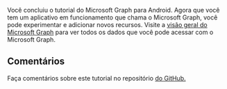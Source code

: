 <!-- markdownlint-disable MD002 MD041 -->

Você concluiu o tutorial do Microsoft Graph para Android. Agora que você tem um aplicativo em funcionamento que chama o Microsoft Graph, você pode experimentar e adicionar novos recursos. Visite a [visão geral do Microsoft Graph](/graph/overview) para ver todos os dados que você pode acessar com o Microsoft Graph.

## <a name="feedback"></a>Comentários

Faça comentários sobre este tutorial no repositório [do GitHub.](https://github.com/microsoftgraph/msgraph-training-android)
